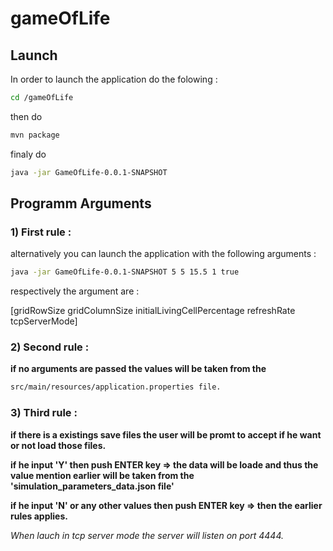 # gameOfLife

## Launch

In order to launch the application do the folowing :

```bash
cd /gameOfLife
```

then do 

```bash
mvn package
```

finaly do 

```bash
java -jar GameOfLife-0.0.1-SNAPSHOT
```
## Programm Arguments

### 1) First rule :
alternatively you can launch the application with the following arguments :

```bash
java -jar GameOfLife-0.0.1-SNAPSHOT 5 5 15.5 1 true
```

respectively the argument are :

[gridRowSize gridColumnSize initialLivingCellPercentage refreshRate tcpServerMode]

### 2) Second rule :
**if no arguments are passed the values will be taken from the**
```bash
src/main/resources/application.properties file.
```
### 3) Third rule :
**if there is a existings save files the user will be promt to accept if he want or not load those files.**

**if he input 'Y' then push ENTER key => the data will be loade and thus the value mention earlier will be taken from the 'simulation_parameters_data.json file'**

**if he input 'N' or any other values then push ENTER key => then the earlier rules applies.**

_When lauch in tcp server mode the server will listen on port 4444._